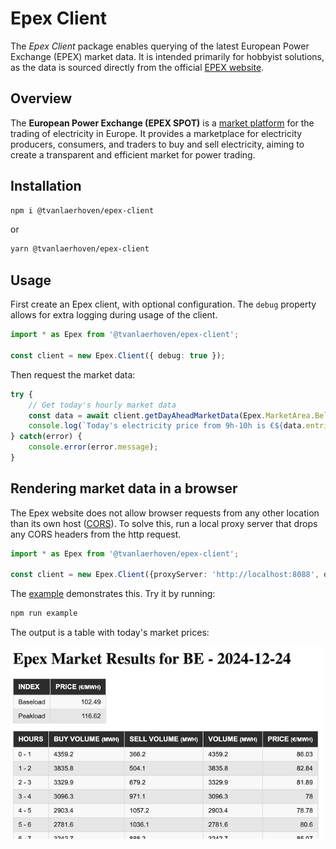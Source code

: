 # Epex Client

The *Epex Client* package enables querying of the latest European Power Exchange (EPEX) market data. 
It is intended primarily for hobbyist solutions, as the data is sourced directly from the official 
[EPEX website](https://www.epex.com).

## Overview

The **European Power Exchange (EPEX SPOT)** is a [market platform](https://www.epexspot.com/) for 
the trading of electricity in Europe. 
It provides a marketplace for electricity producers, consumers, and traders to buy and sell electricity, 
aiming to create a transparent and efficient market for power trading. 

## Installation

```sh
npm i @tvanlaerhoven/epex-client
```

or

```sh
yarn @tvanlaerhoven/epex-client
```

## Usage

First create an Epex client, with optional configuration.
The `debug` property allows for extra logging during usage of the client.

```typescript
import * as Epex from '@tvanlaerhoven/epex-client';

const client = new Epex.Client({ debug: true });
```

Then request the market data:

```typescript
try {
    // Get today's hourly market data
    const data = await client.getDayAheadMarketData(Epex.MarketArea.Belgium, Epex.today());
    console.log(`Today's electricity price from 9h-10h is €${data.entries[9].price}`);
} catch(error) {
    console.error(error.message);
}
```

## Rendering market data in a browser

The Epex website does not allow browser requests from any other location than its own host 
([CORS](https://en.wikipedia.org/wiki/Cross-origin_resource_sharing)). To solve this, run a local
proxy server that drops any CORS headers from the http request.

```typescript
import * as Epex from '@tvanlaerhoven/epex-client';

const client = new Epex.Client({proxyServer: 'http://localhost:8088', debug: true });
```

The [example]('./example') demonstrates this. Try it by running:

```sh
npm run example
```

The output is a table with today's market prices:

<img src="./docs/table.png" alt="Market Prices" width="500"/>



